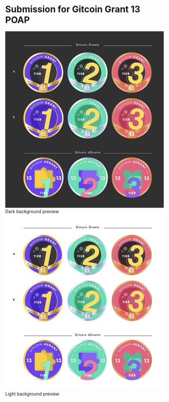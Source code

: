 # Submission for Gitcoin Grant 13 POAP

<img src="https://github.com/veronicastevany/Schelling-Point-Virtual-Hackathon/blob/main/POAPGR13/poap-01.jpg">
Dark background preview


<img src="https://github.com/veronicastevany/Schelling-Point-Virtual-Hackathon/blob/main/POAPGR13/poap-02.jpg">
Light background preview

